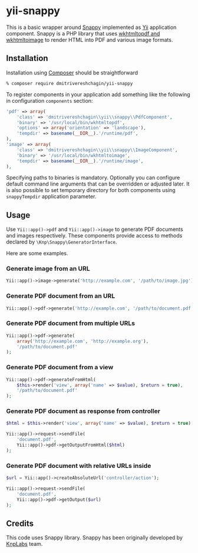 # yii-snappy

This is a basic wrapper around [Snappy][s] implemented as [Yii][y]
application component.  Snappy is a PHP library that uses
[wkhtmltopdf and wkhtmltoimage][w] to render HTML into PDF and various
image formats.

## Installation

Installation using [Composer][c] should be straightforward

```
% composer require dmitrivereshchagin/yii-snappy
```

To register components in your application add something like the
following in configuration `components` section:

```php
'pdf' => array(
    'class' => 'dmitrivereshchagin\\yii\\snappy\\PdfComponent',
    'binary' => '/usr/local/bin/wkhtmltopdf',
    'options' => array('orientation' => 'landscape'),
    'tempdir' => basename(__DIR__).'/runtime/pdf',
),
'image' => array(
    'class' => 'dmitrivereshchagin\\yii\\snappy\\ImageComponent',
    'binary' => '/usr/local/bin/wkhtmltoimage',
    'tempdir' => basename(__DIR__).'/runtime/image',
),
```

Specifying paths to binaries is mandatory.  Optionally you can configure
default command line arguments that can be overridden or adjusted later.
It is also possible to set temporary directory for both components using
`snappyTempdir` application parameter.

## Usage

Use `Yii::app()->pdf` and `Yii::app()->image` to generate PDF documents
and images respectively.  These components provide access to methods
declared by `\Knp\Snappy\GeneratorInterface`.

Here are some examples.

### Generate image from an URL

```php
Yii::app()->image->generate('http://example.com', '/path/to/image.jpg');
```

### Generate PDF document from an URL

```php
Yii::app()->pdf->generate('http://example.com', '/path/to/document.pdf');
```

### Generate PDF document from multiple URLs

```php
Yii::app()->pdf->generate(
    array('http://example.com', 'http://example.org'),
    '/path/to/document.pdf'
);
```

### Generate PDF document from a view

```php
Yii::app()->pdf->generateFromHtml(
    $this->render('view', array('name' => $value), $return = true),
    '/path/to/document.pdf'
);
```

### Generate PDF document as response from controller

```php
$html = $this->render('view', array('name' => $value), $return = true);

Yii::app()->request->sendFile(
    'document.pdf',
    Yii::app()->pdf->getOutputFromHtml($html)
);
```

### Generate PDF document with relative URLs inside

```php
$url = Yii::app()->createAbsoluteUrl('controller/action');

Yii::app()->request->sendFile(
    'document.pdf',
    Yii::app()->pdf->getOutput($url)
);
```

## Credits

This code uses Snappy library.  Snappy has been originally developed
by [KnpLabs][k] team.

[c]: https://getcomposer.org
[k]: http://knplabs.com
[s]: https://github.com/KnpLabs/snappy
[w]: http://wkhtmltopdf.org
[y]: https://github.com/yiisoft/yii
